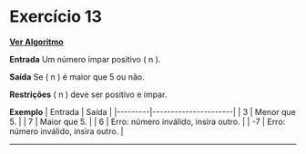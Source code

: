# Exercício 13
[**Ver Algoritmo**](Algoritmo13.md)

**Entrada**
Um número ímpar positivo \( n \).

**Saída**
Se \( n \) é maior que 5 ou não.

**Restrições**
\( n \) deve ser positivo e ímpar.

**Exemplo**
| Entrada | Saída                |
|---------|----------------------|
| 3       | Menor que 5.         |
| 7       | Maior que 5.         |
| 6       | Erro: número inválido, insira outro. |
| -7      | Erro: número inválido, insira outro. |

---
